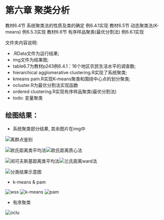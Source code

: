 # 第六章 聚类分析

教材6.4节 系统聚类法的性质及类的确定 例6.4.1实现 
教材6.5节 动态聚类法(K-means) 例6.5.3实现
教材6.6节 有序样品聚类(最优分割法) 例6.6.1实现

文件夹内容说明:

* .RData文件为运行结果;
* img文件为结果图;
* table6.7为教材p243例6.4.1：16个地区农民生活水平的调查数;
* hierarchical agglomerative clustering.R实现了系统聚类;
* kmeans pam.R实现K-means聚类和围绕中心点的划分聚类;
* ocluster.R为最优分割法实现函数
* ordered clustering.R实现有序样品聚类(最优分割法)
* todo: 变量聚类

## 绘图结果：
* 系统聚类部分结果, 其余图片在img中

![离群点鉴别](img/outlier.png)

![欧氏距离类平均法](img/euclidean&#32;average&#32;hierarchical&#32;clustering.png)![欧氏距离质心法](img/euclidean&#32;centroid&#32;hierarchical&#32;clustering.png)

![闵可夫斯基距离类平均法](img/minkowski&#32;average&#32;hierarchical&#32;clustering.png)![兰氏距离ward法](img/canberra&#32;ward.D&#32;hierarchical&#32;clustering.png)

![分类结果示意图](img/final&#32;hier.png)

* k-means & pam

![wss](img/wss.png)
![k-means](img/kmeans.png)
![pam](img/pam.png)

* 有序聚类
  
![oclu](img/oclu_L.png)
